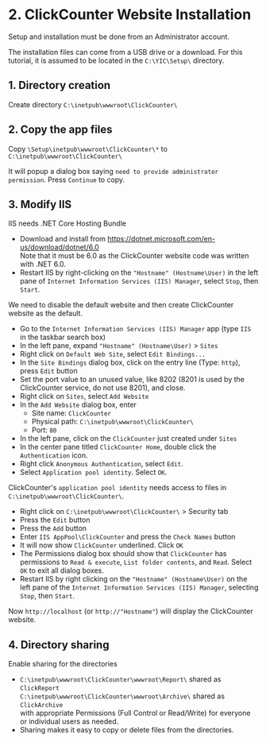 # 2. ClickCounter Website Installation

Setup and installation must be done from an Administrator account.

The installation files can come from a USB drive or a download. For this tutorial, it is assumed to be located in the `C:\YIC\Setup\` directory.

## 1. Directory creation

Create directory `C:\inetpub\wwwroot\ClickCounter\`

## 2. Copy the app files

Copy `\Setup\inetpub\wwwroot\ClickCounter\*` to `C:\inetpub\wwwroot\ClickCounter\`

It will popup a dialog box saying `need to provide administrator permission`.  Press `Continue` to copy.

## 3. Modify IIS

IIS needs .NET Core Hosting Bundle

- Download and install from <https://dotnet.microsoft.com/en-us/download/dotnet/6.0>\
Note that it must be 6.0 as the ClickCounter website code was written with .NET 6.0.
- Restart IIS by right-clicking on the `"Hostname" (Hostname\User)` in the left pane of `Internet Information Services (IIS) Manager`, select `Stop`, then `Start`.

We need to disable the default website and then create ClickCounter website as the default.

- Go to the `Internet Information Services (IIS) Manager` app (type `IIS` in the taskbar search box)
- In the left pane, expand `"Hostname" (Hostname\User)` > `Sites`
- Right click on `Default Web Site`, select `Edit Bindings...`
- In the `Site Bindings` dialog box, click on the entry line (Type: `http`), press `Edit` button
- Set the port value to an unused value, like 8202 (8201 is used by the ClickCounter service, do not use 8201), and close.
- Right click on `Sites`, select `Add Website`
- In the `Add Website` dialog box, enter
  - Site name: `ClickCounter`
  - Physical path: `C:\inetpub\wwwroot\ClickCounter\`
  - Port: `80`
- In the left pane, click on the `ClickCounter` just created under `Sites`
- In the center pane titled `ClickCounter Home`, double click the `Authentication` icon.
- Right click `Anonymous Authentication`, select `Edit`.
- Select `Application pool identity`.  Select `OK`.

ClickCounter's `application pool identity` needs access to files in `C:\inetpub\wwwroot\ClickCounter\`.

- Right click on  `C:\inetpub\wwwroot\ClickCounter\` > Security tab
- Press the `Edit` button
- Press the `Add` button
- Enter `IIS AppPool\ClickCounter` and press the `Check Names` button
- It will now show `ClickCounter` underlined. Click `OK`
- The Permissions dialog box should show that `ClickCounter` has permissions to `Read & execute`, `List folder contents`, and `Read`.  Select `OK` to exit all dialog boxes.
- Restart IIS by right clicking on the `"Hostname" (Hostname\User)` on the left pane of the `Internet Information Services (IIS) Manager`, selecting `Stop`, then `Start`.

Now `http://localhost` (or `http://"Hostname"`) will display the ClickCounter website.

## 4. Directory sharing

Enable sharing for the directories

- `C:\inetpub\wwwroot\ClickCounter\wwwroot\Report\` shared as `ClickReport`\
`C:\inetpub\wwwroot\ClickCounter\wwwroot\Archive\` shared as `ClickArchive`\
  with appropriate Permissions (Full Control or Read/Write) for everyone or individual users as needed.
- Sharing makes it easy to copy or delete files from the directories.
